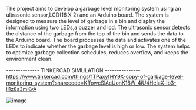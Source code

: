 The project aims to develop a garbage level monitoring system using an ultrasonic
sensor,LCD(16 X 2) and an Arduino board. The system is designed to measure the level of
garbage in a bin and display the information using two LEDs,a buzzer and lcd. The ultrasonic
sensor detects the distance of the garbage from the top of the bin and sends the
data to the Arduino board. The board processes the data and activates one of the
LEDs to indicate whether the garbage level is high or low. The system helps to
optimize garbage collection schedules, reduces overflow, and keeps the
environment clean.

-------------- TINKERCAD SIMULATION ---------------
https://www.tinkercad.com/things/1TPaxyfHY9X-copy-of-garbage-level-monitoring-system?sharecode=KffowcSlAcUonK18W_4iU4HeIaX-lb3-li1z8s3mKvA

![image](https://github.com/Harsh-Yadav-1312/Garbage-Level-Monitoring-System/assets/119126769/836fe60a-ca3f-405a-bf75-88bb1af008f6)
